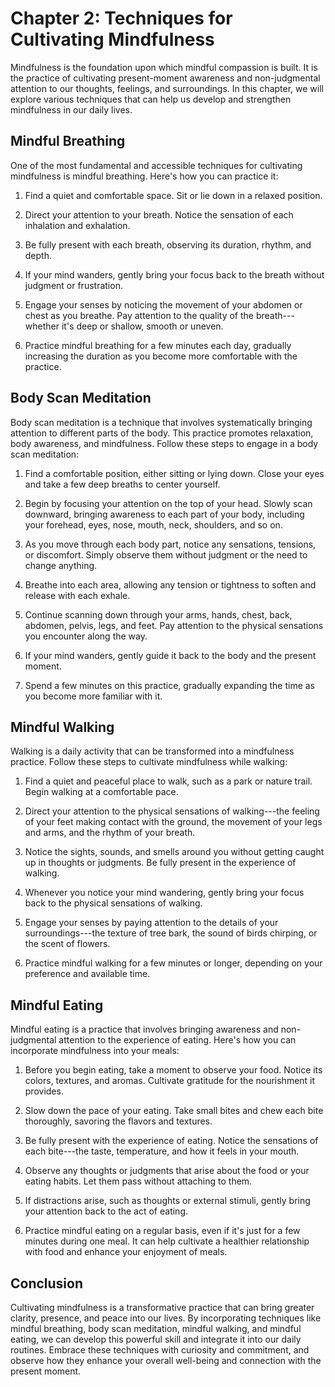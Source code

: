 Chapter 2: Techniques for Cultivating Mindfulness
=================================================

Mindfulness is the foundation upon which mindful compassion is built. It is the practice of cultivating present-moment awareness and non-judgmental attention to our thoughts, feelings, and surroundings. In this chapter, we will explore various techniques that can help us develop and strengthen mindfulness in our daily lives.

Mindful Breathing
-----------------

One of the most fundamental and accessible techniques for cultivating mindfulness is mindful breathing. Here's how you can practice it:

1. Find a quiet and comfortable space. Sit or lie down in a relaxed position.

2. Direct your attention to your breath. Notice the sensation of each inhalation and exhalation.

3. Be fully present with each breath, observing its duration, rhythm, and depth.

4. If your mind wanders, gently bring your focus back to the breath without judgment or frustration.

5. Engage your senses by noticing the movement of your abdomen or chest as you breathe. Pay attention to the quality of the breath---whether it's deep or shallow, smooth or uneven.

6. Practice mindful breathing for a few minutes each day, gradually increasing the duration as you become more comfortable with the practice.

Body Scan Meditation
--------------------

Body scan meditation is a technique that involves systematically bringing attention to different parts of the body. This practice promotes relaxation, body awareness, and mindfulness. Follow these steps to engage in a body scan meditation:

1. Find a comfortable position, either sitting or lying down. Close your eyes and take a few deep breaths to center yourself.

2. Begin by focusing your attention on the top of your head. Slowly scan downward, bringing awareness to each part of your body, including your forehead, eyes, nose, mouth, neck, shoulders, and so on.

3. As you move through each body part, notice any sensations, tensions, or discomfort. Simply observe them without judgment or the need to change anything.

4. Breathe into each area, allowing any tension or tightness to soften and release with each exhale.

5. Continue scanning down through your arms, hands, chest, back, abdomen, pelvis, legs, and feet. Pay attention to the physical sensations you encounter along the way.

6. If your mind wanders, gently guide it back to the body and the present moment.

7. Spend a few minutes on this practice, gradually expanding the time as you become more familiar with it.

Mindful Walking
---------------

Walking is a daily activity that can be transformed into a mindfulness practice. Follow these steps to cultivate mindfulness while walking:

1. Find a quiet and peaceful place to walk, such as a park or nature trail. Begin walking at a comfortable pace.

2. Direct your attention to the physical sensations of walking---the feeling of your feet making contact with the ground, the movement of your legs and arms, and the rhythm of your breath.

3. Notice the sights, sounds, and smells around you without getting caught up in thoughts or judgments. Be fully present in the experience of walking.

4. Whenever you notice your mind wandering, gently bring your focus back to the physical sensations of walking.

5. Engage your senses by paying attention to the details of your surroundings---the texture of tree bark, the sound of birds chirping, or the scent of flowers.

6. Practice mindful walking for a few minutes or longer, depending on your preference and available time.

Mindful Eating
--------------

Mindful eating is a practice that involves bringing awareness and non-judgmental attention to the experience of eating. Here's how you can incorporate mindfulness into your meals:

1. Before you begin eating, take a moment to observe your food. Notice its colors, textures, and aromas. Cultivate gratitude for the nourishment it provides.

2. Slow down the pace of your eating. Take small bites and chew each bite thoroughly, savoring the flavors and textures.

3. Be fully present with the experience of eating. Notice the sensations of each bite---the taste, temperature, and how it feels in your mouth.

4. Observe any thoughts or judgments that arise about the food or your eating habits. Let them pass without attaching to them.

5. If distractions arise, such as thoughts or external stimuli, gently bring your attention back to the act of eating.

6. Practice mindful eating on a regular basis, even if it's just for a few minutes during one meal. It can help cultivate a healthier relationship with food and enhance your enjoyment of meals.

Conclusion
----------

Cultivating mindfulness is a transformative practice that can bring greater clarity, presence, and peace into our lives. By incorporating techniques like mindful breathing, body scan meditation, mindful walking, and mindful eating, we can develop this powerful skill and integrate it into our daily routines. Embrace these techniques with curiosity and commitment, and observe how they enhance your overall well-being and connection with the present moment.

